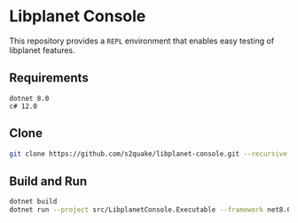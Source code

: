 # Libplanet Console

This repository provides a `REPL` environment that enables easy testing of libplanet features.

## Requirements

```plain
dotnet 8.0
c# 12.0
```

## Clone

```sh
git clone https://github.com/s2quake/libplanet-console.git --recursive
```

## Build and Run

```sh
dotnet build
dotnet run --project src/LibplanetConsole.Executable --framework net8.0
```
